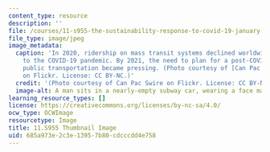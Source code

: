 ```yaml
---
content_type: resource
description: ''
file: /courses/11-s955-the-sustainability-response-to-covid-19-january-iap-2021/685a973e2c3e13957b80cdcccdd4e758_11-s955iap21-th.jpg
file_type: image/jpeg
image_metadata:
  caption: 'In 2020, ridership on mass transit systems declined worldwide in reaction
    to the COVID-19 pandemic. By 2021, the need to plan for a post-COVID future in
    public transportation became pressing. (Photo courtesy of [Can Pac Swire](https://www.flickr.com/photos/18378305@N00/49698931823)
    on Flickr. License: CC BY-NC.)'
  credit: '(Photo courtesy of Can Pac Swire on Flickr. License: CC BY-NC.)'
  image-alt: A man sits in a nearly-empty subway car, wearing a face mask.
learning_resource_types: []
license: https://creativecommons.org/licenses/by-nc-sa/4.0/
ocw_type: OCWImage
resourcetype: Image
title: 11.S955 Thumbnail Image
uid: 685a973e-2c3e-1395-7b80-cdcccdd4e758
---
```


